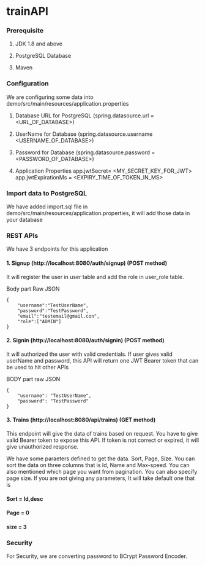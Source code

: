 # trainAPI

### Prerequisite

1. JDK 1.8 and above

2. PostgreSQL Database

3. Maven

### Configuration

We are configuring some data into demo/src/main/resources/application.properties

1. Database URL for PostgreSQL (spring.datasource.url = <URL_OF_DATABASE>)

2. UserName for Database (spring.datasource.username  <USERNAME_OF_DATABASE>)

3. Password for Database (spring.datasource.password = <PASSWORD_OF_DATABASE>)

4. Application Properties
    app.jwtSecret= <MY_SECRET_KEY_FOR_JWT>
    app.jwtExpirationMs = <EXPIRY_TIME_OF_TOKEN_IN_MS>
    
### Import data to PostgreSQL

We have added import.sql file in demo/src/main/resources/application.properties, it will add those data in your database

### REST APIs

We have 3 endpoints for this application

#### 1. Signup (http://localhost:8080/auth/signup) (POST method)

It will register the user in user table and add the role in user_role table.

Body part Raw JSON
```
{
    "username":"TestUserName",
    "password":"TestPassword",
    "email":"testemail@gmail.con",
    "role":["ADMIN"]
}
```

#### 2. Signin (http://localhost:8080/auth/signin) (POST method)

It will authorized the user with valid credentials. If user gives valid userName and password, this API will return one JWT Bearer token that can be used to hit other APIs

BODY part raw JSON

```
{
    "username": "TestUserName",
    "password": "TestPassword"
}
```

#### 3. Trains (http://localhost:8080/api/trains) (GET method)

This endpoint will give the data of trains based on request. You have to give valid Bearer token to expose this API. If token is not correct or expired, it will give unauthorized response. 

We have some paraeters defined to get the data. Sort, Page, Size. You can sort the data on three columns that is Id, Name and Max-speed. You can also mentioned which page you want from pagination. You can also specify page size. If you are not giving any parameters, It will take default one that is

#### Sort = Id,desc

#### Page = 0

#### size = 3

### Security

For Security, we are converting password to BCrypt Password Encoder. 

